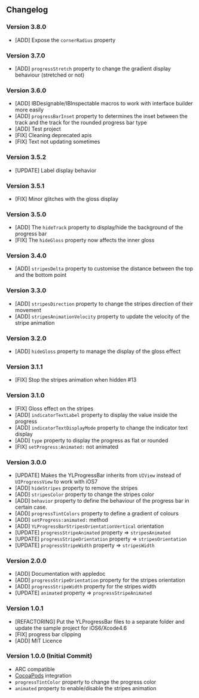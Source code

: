 ## Changelog

### Version 3.8.0

- [ADD] Expose the `cornerRadius` property

### Version 3.7.0

- [ADD] `progressStretch` property to change the gradient display behaviour (stretched or not)

### Version 3.6.0

- [ADD] IBDesignable/IBInspectable macros to work with interface builder more easily
- [ADD] `progressBarInset` property to determines the inset between the track and the track for the rounded progress bar type
- [ADD] Test project
- [FIX] Cleaning deprecated apis
- [FIX] Text not updating sometimes

### Version 3.5.2

- [UPDATE] Label display behavior

### Version 3.5.1

- [FIX] Minor glitches with the gloss display

### Version 3.5.0

- [ADD] The `hideTrack` property to display/hide the background of the progress bar
- [FIX] The `hideGloss` property now affects the inner gloss

### Version 3.4.0

- [ADD] `stripesDelta` property to customise the distance between the top and the bottom point

### Version 3.3.0

- [ADD] `stripesDirection` property to change the stripes direction of their movement
- [ADD] `stripesAnimationVelocity` property to update the velocity of the stripe animation

### Version 3.2.0

- [ADD] `hideGloss` property to manage the display of the gloss effect

### Version 3.1.1

- [FIX] Stop the stripes animation when hidden #13

### Version 3.1.0

- [FIX] Gloss effect on the stripes
- [ADD] `indicatorTextLabel` property to display the value inside the progress
- [ADD] `indicatorTextDisplayMode` property to change the indicator text display
- [ADD] `type` property to display the progress as flat or rounded
- [FIX] `setProgress:Animated:` not animated

### Version 3.0.0

- [UPDATE] Makes the YLProgressBar inherits from `UIView` instead of `UIProgressView` to work with iOS7
- [ADD] `hideStripes` property to remove the stripes
- [ADD] `stripesColor` property to change the stripes color
- [ADD] `behavior` property to define the behaviour of the progress bar in certain case.
- [ADD] `progressTintColors` property to define a gradient of colours
- [ADD] `setProgress:animated:` method
- [ADD] `YLProgressBarStripesOrientationVertical` orientation
- [UPDATE] `progressStripeAnimated` property => `stripesAnimated`
- [UPDATE] `progressStripeOrientation` property => `stripesOrientation`
- [UPDATE] `progressStripeWidth` property => `stripesWidth`

### Version 2.0.0

- [ADD] Documentation with appledoc
- [ADD] `progressStripeOrientation` property for the stripes orientation
- [ADD] `progressStripeWidth` property for the stripes width
- [UPDATE] `animated` property => `progressStripeAnimated`

### Version 1.0.1

- [REFACTORING] Put the YLProgressBar files to a separate folder and update the sample project for iOS6/Xcode4.6
- [FIX] progress bar clipping
- [ADD] MIT Licence

### Version 1.0.0 (Initial Commit)

- ARC compatible
- [CocoaPods](http://cocoapods.org/) integration
- `progressTintColor` property to change the progress color
- `animated` property to enable/disable the stripes animation

